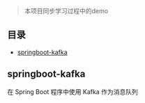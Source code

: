 > 本项目同步学习过程中的demo


## 目录

- [springboot-kafka](#springboot-kafka)
  
  
  
  
## springboot-kafka
在 Spring Boot 程序中使用 Kafka 作为消息队列
